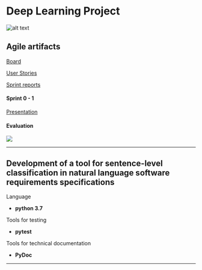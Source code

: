 # Deep Learning Project

![alt text](https://sun1-92.userapi.com/c845417/v845417961/18db8/3ahGJUU5Y54.jpg?ava=1 "Innopolis University")



## Agile artifacts

[Board](https://github.com/StepanU/deep_learning_project/projects/1)

[User Stories](https://github.com/StepanU/deep_learning_project/issues)

[Sprint reports](https://drive.google.com/drive/folders/1uWPXtNLrJg45RR8LKI2ix-UPr1Nb8qWO?usp=sharing)

#### Sprint 0 - 1
[Presentation](https://docs.google.com/presentation/d/1TcYh_MBR9UGKt89rxWrKTFygNzyb4x9bZRcgMkH5jVQ/edit?usp=sharing)

#### Evaluation
![](https://docs.google.com/spreadsheets/d/e/2PACX-1vSHDLY6gFINy8nBgLJb81mLj9IkczivmAyML4zdw_dxAN6vNRxIOuSpkBkKgUA4ixQG_P8MFCwEXwbY/pubchart?oid=821744637&format=image[])

***

## Development of a tool for sentence-level classification in natural language software requirements specifications

Language 
* **python 3.7**

Tools for testing
* **pytest**
 
Tools for technical documentation
* **PyDoc**

***
